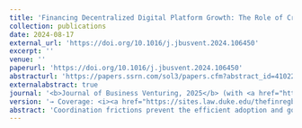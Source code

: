 ```yaml
---
title: 'Financing Decentralized Digital Platform Growth: The Role of Crypto Funds in Blockchain-based Startups'
collection: publications
date: 2024-08-17
external_url: 'https://doi.org/10.1016/j.jbusvent.2024.106450'
excerpt: ''
venue: ''
paperurl: 'https://doi.org/10.1016/j.jbusvent.2024.106450'
abstracturl: 'https://papers.ssrn.com/sol3/papers.cfm?abstract_id=4102295'
externalabstract: true
journal: '<b>Journal of Business Venturing, 2025</b> (with <a href="https://scholar.google.com/citations?user=rH8ShgoAAAAJ&hl=en&oi=ao">D. Cumming</a>, <a href="https://www.bwl.uni-hamburg.de/finance/team/drobetz.html">W. Drobetz</a>, N. Schermann)'
version: '→ Coverage: <i><a href="https://sites.law.duke.edu/thefinregblog/2022/05/31/decentralized-finance-crypto-funds-and-value-creation-in-tokenized-firms/">Duke Law School FinReg Blog</a></i>, <i><a href="https://clsbluesky.law.columbia.edu/2022/05/31/decentralized-finance-crypto-funds-and-value-creation-in-tokenized-firms/">Columbia Law School BlueSky Blog</a></i>'
abstract: 'Coordination frictions prevent the efficient adoption and governance of blockchain-based platforms. Crypto funds (CFs) create value by smoothing frictions on decentralized digital platforms (DDPs). CF-backed DDPs obtain higher valuations in the primary token market, outperform their peers after issuing tokens, and benefit from token price appreciation around CF investment disclosure in the secondary market. Primary transaction data from the Ethereum ledger shows that the valuations of DDPs with meager adoption and a higher centralization of token ownership benefit more from CF backing. The positive valuation and performance effects for CF-backed DDPs are more pronounced for CFs that are more central in investor networks.'
---
```

